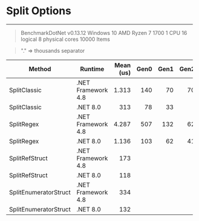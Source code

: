 # Split Options
---
>BenchmarkDotNet v0.13.12
>Windows 10
>AMD Ryzen 7 1700 1 CPU 16 logical 8 physical cores
>10000 Items

> "." => thousands separator


| Method               | Runtime            | Mean (us)| Gen0     | Gen1     | Gen2    | Allocated (Bytes)|
|----------------------|--------------------|---------:|---------:|---------:|--------:|------------:|
| SplitClassic         | .NET Framework 4.8 | 1.313    | 140      |  70      | 70      |  721.536  |
| SplitClassic         | .NET 8.0           |   313    |  78      |  33      |         |  400.024  |
| SplitRegex           | .NET Framework 4.8 | 4.287    | 507      | 132      | 62      | 3.230.939 |
| SplitRegex           | .NET 8.0           | 1.136    | 103      |  62      | 41      |  662.495  |
| SplitRefStruct       | .NET Framework 4.8 |   173    |          |          |         |           |
| SplitRefStruct       | .NET 8.0           |   118    |          |          |         |           |
| SplitEnumeratorStruct| .NET Framework 4.8 |   334    |          |          |         |        44 |
| SplitEnumeratorStruct| .NET 8.0           |   132    |          |          |         |        40 |